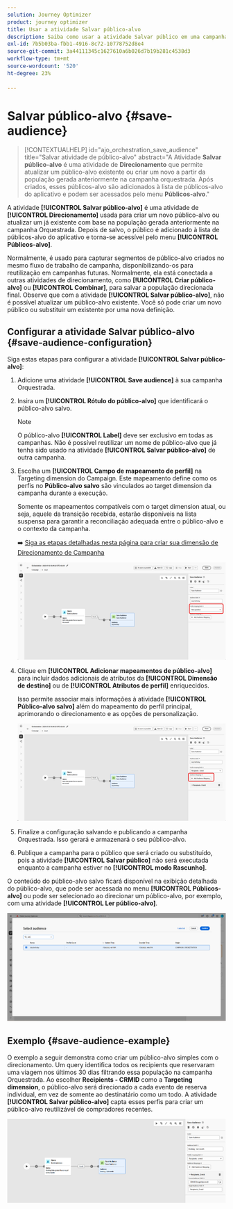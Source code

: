 ```yaml
---
solution: Journey Optimizer
product: journey optimizer
title: Usar a atividade Salvar público-alvo
description: Saiba como usar a atividade Salvar público em uma campanha orquestrada
exl-id: 7b5b03ba-fbb1-4916-8c72-10778752d8e4
source-git-commit: 3a44111345c1627610a6b026d7b19b281c4538d3
workflow-type: tm+mt
source-wordcount: '520'
ht-degree: 23%

---
```



# Salvar público-alvo {#save-audience}

>[!CONTEXTUALHELP]
>id="ajo_orchestration_save_audience"
>title="Salvar atividade de público-alvo"
>abstract="A Atividade **Salvar público-alvo** é uma atividade de **Direcionamento** que permite atualizar um público-alvo existente ou criar um novo a partir da população gerada anteriormente na campanha orquestrada. Após criados, esses públicos-alvo são adicionados à lista de públicos-alvo do aplicativo e podem ser acessados pelo menu **Públicos-alvo**."

A atividade **[!UICONTROL Salvar público-alvo]** é uma atividade de **[!UICONTROL Direcionamento]** usada para criar um novo público-alvo ou atualizar um já existente com base na população gerada anteriormente na campanha Orquestrada. Depois de salvo, o público é adicionado à lista de públicos-alvo do aplicativo e torna-se acessível pelo menu **[!UICONTROL Públicos-alvo]**.

Normalmente, é usado para capturar segmentos de público-alvo criados no mesmo fluxo de trabalho de campanha, disponibilizando-os para reutilização em campanhas futuras. Normalmente, ela está conectada a outras atividades de direcionamento, como **[!UICONTROL Criar público-alvo]** ou **[!UICONTROL Combinar]**, para salvar a população direcionada final.
Observe que com a atividade **[!UICONTROL Salvar público-alvo]**, não é possível atualizar um público-alvo existente. Você só pode criar um novo público ou substituir um existente por uma nova definição.

## Configurar a atividade Salvar público-alvo {#save-audience-configuration}

Siga estas etapas para configurar a atividade **[!UICONTROL Salvar público-alvo]**:

1. Adicione uma atividade **[!UICONTROL Save audience]** à sua campanha Orquestrada.

1. Insira um **[!UICONTROL Rótulo do público-alvo]** que identificará o público-alvo salvo.

   >[!NOTE]
   >
   >O público-alvo **[!UICONTROL Label]** deve ser exclusivo em todas as campanhas. Não é possível reutilizar um nome de público-alvo que já tenha sido usado na atividade **[!UICONTROL Salvar público-alvo]** de outra campanha.

1. Escolha um **[!UICONTROL Campo de mapeamento de perfil&#x200B;]** na Targeting dimension do Campaign. Este mapeamento define como os perfis no **Público-alvo salvo** são vinculados ao target dimension da campanha durante a execução.

   Somente os mapeamentos compatíveis com o target dimension atual, ou seja, aquele da transição recebida, estarão disponíveis na lista suspensa para garantir a reconciliação adequada entre o público-alvo e o contexto da campanha.

   ➡️ [Siga as etapas detalhadas nesta página para criar sua dimensão de Direcionamento de Campanha](../target-dimension.md)

   ![](../assets/save-audience-1.png)

1. Clique em **[!UICONTROL Adicionar mapeamentos de público-alvo]** para incluir dados adicionais de atributos da **[!UICONTROL Dimensão de destino]** ou de **[!UICONTROL Atributos de perfil]** enriquecidos.

   Isso permite associar mais informações à atividade **[!UICONTROL Público-alvo salvo]** além do mapeamento do perfil principal, aprimorando o direcionamento e as opções de personalização.

   ![](../assets/save-audience-2.png)

1. Finalize a configuração salvando e publicando a campanha Orquestrada. Isso gerará e armazenará o seu público-alvo.

1. Publique a campanha para o público que será criado ou substituído, pois a atividade **[!UICONTROL Salvar público]** não será executada enquanto a campanha estiver no **[!UICONTROL modo Rascunho]**.

O conteúdo do público-alvo salvo ficará disponível na exibição detalhada do público-alvo, que pode ser acessada no menu **[!UICONTROL Públicos-alvo]** ou pode ser selecionado ao direcionar um público-alvo, por exemplo, com uma atividade **[!UICONTROL Ler público-alvo]**.

![](../assets/save-audience-4.png)


## Exemplo {#save-audience-example}

O exemplo a seguir demonstra como criar um público-alvo simples com o direcionamento. Um query identifica todos os recipients que reservaram uma viagem nos últimos 30 dias filtrando essa população na campanha Orquestrada. Ao escolher **Recipients - CRMID** como a **Targeting dimension**, o público-alvo será direcionado a cada evento de reserva individual, em vez de somente ao destinatário como um todo. A atividade **[!UICONTROL Salvar público-alvo]** capta esses perfis para criar um público-alvo reutilizável de compradores recentes.

![](../assets/save-audience-3.png)
